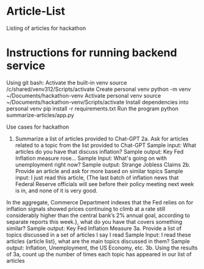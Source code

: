 # Article-List
Listing of articles for hackathon

# Instructions for running backend service
Using git bash:
Activate the built-in venv
    source /c/shared/venv312/Scripts/activate
Create personal venv
    python -m venv ~/Documents/hackathon-venv
Activate personal venv
    source ~/Documents/hackathon-venv/Scripts/activate
Install dependencies into personal venv
   pip install -r requirements.txt
Run the program
    python summarize-articles/app.py


Use cases for hackathon

1. Summarize a list of articles provided to Chat-GPT
2a. Ask for articles related to a topic from the list provided to Chat-GPT
    Sample input: What articles do you have that discuss inflation?
    Sample output: Key Fed Inflation measure rose...
    Sample Input: What's going on with unemployment right now?
    Sample output: Strange Jobless Claims
2b. Provide an article and ask for more based on similar topics
    Sample input: I just read this article, {The last batch of inflation news that Federal Reserve officials will see before their policy meeting next week is in, and none of it is very good.

In the aggregate, Commerce Department indexes that the Fed relies on for inflation signals showed prices continuing to climb at a rate still considerably higher than the central bank’s 2% annual goal, according to separate reports this week.}, what do you have that covers something similar?
    Sample output: Key Fed Inflation Measure
3a. Provide a list of topics discussed in a set of articles I say I read
    Sample Input: I read these articles {article list}, what are the main topics discussed in them?
    Sample output: Inflation, Unemployment, the US Economy, etc.
3b. Using the results of 3a, count up the number of times each topic has appeared in our list of articles